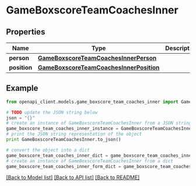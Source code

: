 # GameBoxscoreTeamCoachesInner


## Properties

Name | Type | Description | Notes
------------ | ------------- | ------------- | -------------
**person** | [**GameBoxscoreTeamCoachesInnerPerson**](GameBoxscoreTeamCoachesInnerPerson.md) |  | [optional] 
**position** | [**GameBoxscoreTeamCoachesInnerPosition**](GameBoxscoreTeamCoachesInnerPosition.md) |  | [optional] 

## Example

```python
from openapi_client.models.game_boxscore_team_coaches_inner import GameBoxscoreTeamCoachesInner

# TODO update the JSON string below
json = "{}"
# create an instance of GameBoxscoreTeamCoachesInner from a JSON string
game_boxscore_team_coaches_inner_instance = GameBoxscoreTeamCoachesInner.from_json(json)
# print the JSON string representation of the object
print GameBoxscoreTeamCoachesInner.to_json()

# convert the object into a dict
game_boxscore_team_coaches_inner_dict = game_boxscore_team_coaches_inner_instance.to_dict()
# create an instance of GameBoxscoreTeamCoachesInner from a dict
game_boxscore_team_coaches_inner_form_dict = game_boxscore_team_coaches_inner.from_dict(game_boxscore_team_coaches_inner_dict)
```
[[Back to Model list]](../README.md#documentation-for-models) [[Back to API list]](../README.md#documentation-for-api-endpoints) [[Back to README]](../README.md)



